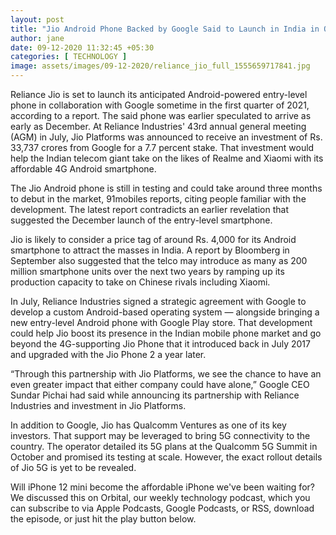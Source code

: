 ```yaml
---
layout: post
title: "Jio Android Phone Backed by Google Said to Launch in India in Q1 2021"
author: jane 
date: 09-12-2020 11:32:45 +05:30 
categories: [ TECHNOLOGY ] 
image: assets/images/09-12-2020/reliance_jio_full_1555659717841.jpg
---
```

Reliance Jio is set to launch its anticipated Android-powered entry-level phone in collaboration with Google sometime in the first quarter of 2021, according to a report. The said phone was earlier speculated to arrive as early as December. At Reliance Industries' 43rd annual general meeting (AGM) in July, Jio Platforms was announced to receive an investment of Rs. 33,737 crores from Google for a 7.7 percent stake. That investment would help the Indian telecom giant take on the likes of Realme and Xiaomi with its affordable 4G Android smartphone.

The Jio Android phone is still in testing and could take around three months to debut in the market, 91mobiles reports, citing people familiar with the development. The latest report contradicts an earlier revelation that suggested the December launch of the entry-level smartphone.

Jio is likely to consider a price tag of around Rs. 4,000 for its Android smartphone to attract the masses in India. A report by Bloomberg in September also suggested that the telco may introduce as many as 200 million smartphone units over the next two years by ramping up its production capacity to take on Chinese rivals including Xiaomi.

In July, Reliance Industries signed a strategic agreement with Google to develop a custom Android-based operating system — alongside bringing a new entry-level Android phone with Google Play store. That development could help Jio boost its presence in the Indian mobile phone market and go beyond the 4G-supporting Jio Phone that it introduced back in July 2017 and upgraded with the Jio Phone 2 a year later.

“Through this partnership with Jio Platforms, we see the chance to have an even greater impact that either company could have alone,” Google CEO Sundar Pichai had said while announcing its partnership with Reliance Industries and investment in Jio Platforms.

In addition to Google, Jio has Qualcomm Ventures as one of its key investors. That support may be leveraged to bring 5G connectivity to the country. The operator detailed its 5G plans at the Qualcomm 5G Summit in October and promised its testing at scale. However, the exact rollout details of Jio 5G is yet to be revealed.

Will iPhone 12 mini become the affordable iPhone we've been waiting for? We discussed this on Orbital, our weekly technology podcast, which you can subscribe to via Apple Podcasts, Google Podcasts, or RSS, download the episode, or just hit the play button below.